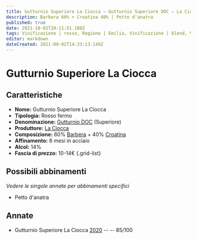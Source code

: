 ```yaml
---
title: Gutturnio Superiore La Ciocca – Gutturnio Superiore DOC – La Ciocca – Emilia (IT) – 10-14€ – 3★
description: Barbera 60% + Croatina 40% | Petto d'anatra
published: true
date: 2021-10-01T20:11:51.188Z
tags: Vinificazione | rosso, Regione | Emilia, Vinificazione | blend, Vinificazione | fermo, Valutazioni | 3 stelle, Vitigni | Barbera, Vitigni | Croatina, Prezzi | 10-14€, Alimento | anatra, Alimento-dettagli | petto 
editor: markdown
dateCreated: 2021-09-02T14:33:13.149Z
---
```


# Gutturnio Superiore La Ciocca 

## Caratteristiche
- **Nome:** Gutturnio Superiore La Ciocca 
- **Tipologia:** Rosso fermo
- **Denominazione:** [Gutturnio DOC](/denominazioni/Italia/Emilia/DOC/Gutturnio) (Superiore)
- **Produttore:** [La Ciocca](/produttori/Italia/Emilia/La-Ciocca) 
- **Composizione:** 60% [Barbera](/vitigni/Italia/bacca-nera/barbera) + 40% [Croatina](/vitigni/Italia/bacca-nera/croatina)
- **Affinamento:** 6 mesi in acciaio 
- **Alcol:** 14%
- **Fascia di prezzo:** 10-14€
{.grid-list}

## Possibili abbinamenti
*Vedere le singole annate per abbinamenti specifici*

- Petto d'anatra

## Annate
- Gutturnio Superiore La Ciocca [2020](/vini/Italia/Emilia/La-Ciocca/Gutturnio-Superiore-La-Ciocca/2020) -- <span class="star-3"></span> -- 85/100
